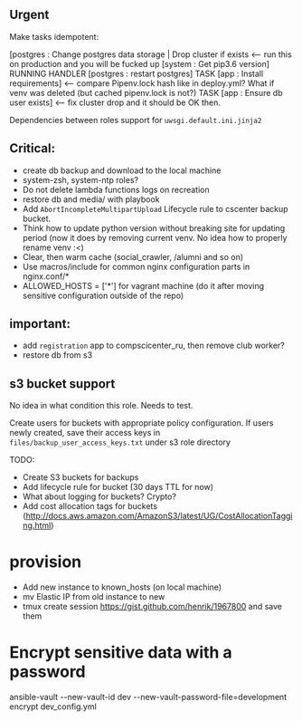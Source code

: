 ## Urgent

Make tasks idempotent:

[postgres : Change postgres data storage | Drop cluster if exists <-- run this on production and you will be fucked up
[system : Get pip3.6 version]
RUNNING HANDLER [postgres : restart postgres]
TASK [app : Install requirements] <-- compare Pipenv.lock hash like in deploy.yml? What if venv was deleted (but cached pipenv.lock is not?)
TASK [app : Ensure db user exists] <-- fix cluster drop and it should be OK then.


Dependencies between roles
support for `uwsgi.default.ini.jinja2`


## Critical:
* create db backup and download to the local machine
* system-zsh, system-ntp roles?
* Do not delete lambda functions logs on recreation
* restore db and media/ with playbook
* Add `AbortIncompleteMultipartUpload` Lifecycle rule to cscenter backup bucket.
* Think how to update python version without breaking site for updating period (now it does by removing current venv. No idea how to properly rename venv :<)
* Clear, then warm cache (social_crawler, /alumni and so on)
* Use macros/include for common nginx configuration parts in nginx.conf/*
* ALLOWED_HOSTS = ['*'] for vagrant machine (do it after moving sensitive configuration outside of the repo) 

## important:
* add `registration` app to compscicenter_ru, then remove club worker?
* restore db from s3



## s3 bucket support

No idea in what condition this role. Needs to test.

Create users for buckets with appropriate policy configuration.
If users newly created, save their access keys in `files/backup_user_access_keys.txt` under s3 role directory

TODO:
* Create S3 buckets for backups
* Add lifecycle rule for bucket (30 days TTL for now)
* What about logging for buckets? Crypto?
* Add cost allocation tags for buckets (http://docs.aws.amazon.com/AmazonS3/latest/UG/CostAllocationTagging.html)


# provision

* Add new instance to known_hosts (on local machine)
* mv Elastic IP from old instance to new
* tmux create session https://gist.github.com/henrik/1967800 and save them




# Encrypt sensitive data with a password
ansible-vault --new-vault-id dev --new-vault-password-file=development encrypt dev_config.yml